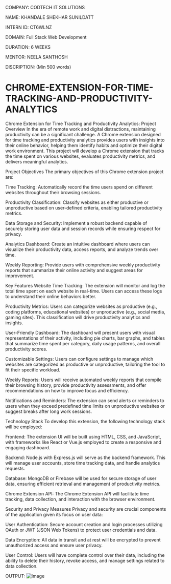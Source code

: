 COMPANY: CODTECH IT SOLUTIONS

NAME: KHANDALE SHEKHAR SUNILDATT

INTERN ID: CT6WLNZ

DOMAIN: Full Stack Web Development

DURATION: 6 WEEKS

MENTOR: NEELA SANTHOSH

DISCRIPTION: (Min 500 words)


# CHROME-EXTENSION-FOR-TIME-TRACKING-AND-PRODUCTIVITY-ANALYTICS

Chrome Extension for Time Tracking and Productivity Analytics: Project Overview
In the era of remote work and digital distractions, maintaining productivity can be a significant challenge. A Chrome extension designed for time tracking and productivity analytics provides users with insights into their online behavior, helping them identify habits and optimize their digital work environment. This project will develop a Chrome extension that tracks the time spent on various websites, evaluates productivity metrics, and delivers meaningful analytics.

Project Objectives
The primary objectives of this Chrome extension project are:

Time Tracking: Automatically record the time users spend on different websites throughout their browsing sessions.

Productivity Classification: Classify websites as either productive or unproductive based on user-defined criteria, enabling tailored productivity metrics.

Data Storage and Security: Implement a robust backend capable of securely storing user data and session records while ensuring respect for privacy.

Analytics Dashboard: Create an intuitive dashboard where users can visualize their productivity data, access reports, and analyze trends over time.

Weekly Reporting: Provide users with comprehensive weekly productivity reports that summarize their online activity and suggest areas for improvement.

Key Features
Website Time Tracking: The extension will monitor and log the total time spent on each website in real-time. Users can access these logs to understand their online behaviors better.

Productivity Metrics: Users can categorize websites as productive (e.g., coding platforms, educational websites) or unproductive (e.g., social media, gaming sites). This classification will drive productivity analytics and insights.

User-Friendly Dashboard: The dashboard will present users with visual representations of their activity, including pie charts, bar graphs, and tables that summarize time spent per category, daily usage patterns, and overall productivity scores.

Customizable Settings: Users can configure settings to manage which websites are categorized as productive or unproductive, tailoring the tool to fit their specific workload.

Weekly Reports: Users will receive automated weekly reports that compile their browsing history, provide productivity assessments, and offer recommendations on how to improve focus and efficiency.

Notifications and Reminders: The extension can send alerts or reminders to users when they exceed predefined time limits on unproductive websites or suggest breaks after long work sessions.

Technology Stack
To develop this extension, the following technology stack will be employed:

Frontend: The extension UI will be built using HTML, CSS, and JavaScript, with frameworks like React or Vue.js employed to create a responsive and engaging dashboard.

Backend: Node.js with Express.js will serve as the backend framework. This will manage user accounts, store time tracking data, and handle analytics requests.

Database: MongoDB or Firebase will be used for secure storage of user data, ensuring efficient retrieval and management of productivity metrics.

Chrome Extension API: The Chrome Extension API will facilitate time tracking, data collection, and interaction with the browser environment.

Security and Privacy Measures
Privacy and security are crucial components of the application given its focus on user data:

User Authentication: Secure account creation and login processes utilizing OAuth or JWT (JSON Web Tokens) to protect user credentials and data.

Data Encryption: All data in transit and at rest will be encrypted to prevent unauthorized access and ensure user privacy.

User Control: Users will have complete control over their data, including the ability to delete their history, revoke access, and manage settings related to data collection.

OUTPUT: ![Image](https://github.com/user-attachments/assets/3fe700ae-6f07-46f5-8274-1877295be384)
